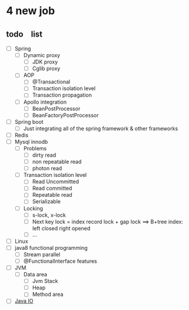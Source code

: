 # 4 new job

## todo　list

- [ ] Spring
    - [ ] Dynamic proxy
        - [ ] JDK proxy
        - [ ] Cglib proxy
    - [ ] AOP
        - [ ] @Transactional
        - [ ] Transaction isolation level
        - [ ] Transaction propagation
    - [ ] Apollo integration
        - [ ] BeanPostProcessor
        - [ ] BeanFactoryPostProcessor
- [ ] Spring boot
    - [ ] Just integrating all of the spring framework & other frameworks
- [ ] Redis
- [ ] Mysql innodb
    - [ ] Problems
        - [ ] dirty read
        - [ ] non repeatable read
        - [ ] photon read
    - [ ] Transaction isolation level
        - [ ] Read Uncommitted
        - [ ] Read committed
        - [ ] Repeatable read
        - [ ] Serializable
    - [ ] Locking
        - [ ] s-lock, x-lock
        - [ ] Next key lock = index record lock + gap lock ==> B+tree index: left closed right opened
        - [ ] ...
- [ ] Linux
- [ ] java8 functional programming
    - [ ] Stream parallel
    - [ ] @FunctionalInterface features
- [ ] JVM
    - [ ] Data area
        - [ ] Jvm Stack
        - [ ] Heap
        - [ ] Method area
- [ ] [Java IO](https://tech.meituan.com/2016/11/04/nio.html)
